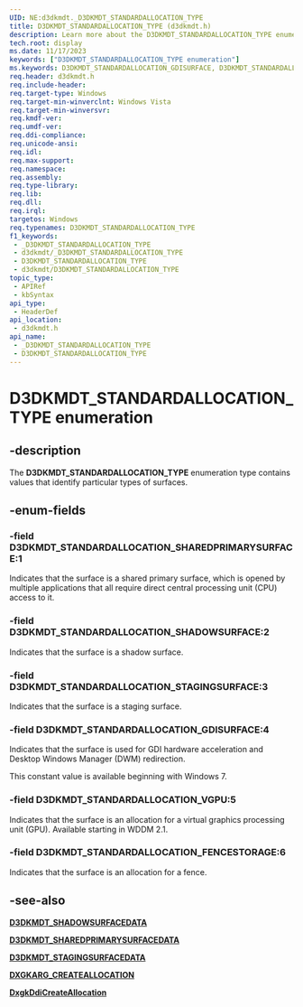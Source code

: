 ```yaml
---
UID: NE:d3dkmdt._D3DKMDT_STANDARDALLOCATION_TYPE
title: D3DKMDT_STANDARDALLOCATION_TYPE (d3dkmdt.h)
description: Learn more about the D3DKMDT_STANDARDALLOCATION_TYPE enumeration.
tech.root: display
ms.date: 11/17/2023
keywords: ["D3DKMDT_STANDARDALLOCATION_TYPE enumeration"]
ms.keywords: D3DKMDT_STANDARDALLOCATION_GDISURFACE, D3DKMDT_STANDARDALLOCATION_SHADOWSURFACE, D3DKMDT_STANDARDALLOCATION_SHAREDPRIMARYSURFACE, D3DKMDT_STANDARDALLOCATION_STAGINGSURFACE, D3DKMDT_STANDARDALLOCATION_TYPE, D3DKMDT_STANDARDALLOCATION_TYPE enumeration [Display Devices], DmEnums_d1c8e6c1-098d-4c01-9d26-7506ea59f34f.xml, _D3DKMDT_STANDARDALLOCATION_TYPE, d3dkmdt/D3DKMDT_STANDARDALLOCATION_GDISURFACE, d3dkmdt/D3DKMDT_STANDARDALLOCATION_SHADOWSURFACE, d3dkmdt/D3DKMDT_STANDARDALLOCATION_SHAREDPRIMARYSURFACE, d3dkmdt/D3DKMDT_STANDARDALLOCATION_STAGINGSURFACE, d3dkmdt/D3DKMDT_STANDARDALLOCATION_TYPE, display.d3dkmdt_standardallocation_type
req.header: d3dkmdt.h
req.include-header: 
req.target-type: Windows
req.target-min-winverclnt: Windows Vista
req.target-min-winversvr: 
req.kmdf-ver: 
req.umdf-ver: 
req.ddi-compliance: 
req.unicode-ansi: 
req.idl: 
req.max-support: 
req.namespace: 
req.assembly: 
req.type-library: 
req.lib: 
req.dll: 
req.irql: 
targetos: Windows
req.typenames: D3DKMDT_STANDARDALLOCATION_TYPE
f1_keywords:
 - _D3DKMDT_STANDARDALLOCATION_TYPE
 - d3dkmdt/_D3DKMDT_STANDARDALLOCATION_TYPE
 - D3DKMDT_STANDARDALLOCATION_TYPE
 - d3dkmdt/D3DKMDT_STANDARDALLOCATION_TYPE
topic_type:
 - APIRef
 - kbSyntax
api_type:
 - HeaderDef
api_location:
 - d3dkmdt.h
api_name:
 - _D3DKMDT_STANDARDALLOCATION_TYPE
 - D3DKMDT_STANDARDALLOCATION_TYPE
---
```


# D3DKMDT_STANDARDALLOCATION_TYPE enumeration

## -description

The **D3DKMDT_STANDARDALLOCATION_TYPE** enumeration type contains values that identify particular types of surfaces.

## -enum-fields

### -field D3DKMDT_STANDARDALLOCATION_SHAREDPRIMARYSURFACE:1

Indicates that the surface is a shared primary surface, which is opened by multiple applications that all require direct central processing unit (CPU) access to it.

### -field D3DKMDT_STANDARDALLOCATION_SHADOWSURFACE:2

Indicates that the surface is a shadow surface.

### -field D3DKMDT_STANDARDALLOCATION_STAGINGSURFACE:3

Indicates that the surface is a staging surface.

### -field D3DKMDT_STANDARDALLOCATION_GDISURFACE:4

Indicates that the surface is used for GDI hardware acceleration and Desktop Windows Manager (DWM) redirection.

This constant value is available beginning with Windows 7.

### -field D3DKMDT_STANDARDALLOCATION_VGPU:5

Indicates that the surface is an allocation for a virtual graphics processing unit (GPU). Available starting in WDDM 2.1.

### -field D3DKMDT_STANDARDALLOCATION_FENCESTORAGE:6

Indicates that the surface is an allocation for a fence.

## -see-also

[**D3DKMDT_SHADOWSURFACEDATA**](ns-d3dkmdt-_d3dkmdt_shadowsurfacedata.md)

[**D3DKMDT_SHAREDPRIMARYSURFACEDATA**](ns-d3dkmdt-_d3dkmdt_sharedprimarysurfacedata.md)

[**D3DKMDT_STAGINGSURFACEDATA**](ns-d3dkmdt-_d3dkmdt_stagingsurfacedata.md)

[**DXGKARG_CREATEALLOCATION**](../d3dkmddi/ns-d3dkmddi-_dxgkarg_createallocation.md)

[**DxgkDdiCreateAllocation**](../d3dkmddi/nc-d3dkmddi-dxgkddi_createallocation.md)
